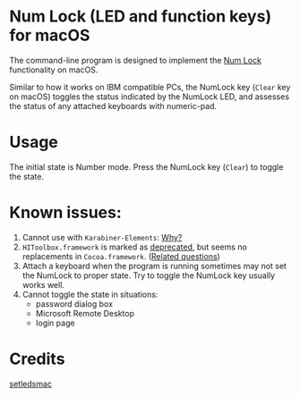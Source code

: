 # Num Lock (LED and function keys) for macOS

The command-line program is designed to implement the [Num Lock](https://wikipedia.org/wiki/Num_Lock) functionality on macOS.

Similar to how it works on IBM compatible PCs, the NumLock key (`Clear` key on macOS) toggles the status indicated by the NumLock LED, and assesses the status of any attached keyboards with numeric-pad.

# Usage

The initial state is Number mode. Press the NumLock key (`Clear`) to toggle the state.

# Known issues:

1. Cannot use with `Karabiner-Elements`: [Why?](https://github.com/pqrs-org/Karabiner-Elements/issues/2560#issuecomment-751698700)
2. `HIToolbox.framework` is marked as [deprecated](https://developer.apple.com/library/archive/documentation/MacOSX/Conceptual/OSX_Technology_Overview/SystemFrameworks/SystemFrameworks.html), but seems no replacements in `Cocoa.framework`. ([Related questions](https://stackoverflow.com/a/4642095/12442419))
3. Attach a keyboard when the program is running sometimes may not set the NumLock to proper state. Try to toggle the NumLock key usually works well.
4. Cannot toggle the state in situations:
    - password dialog box
    - Microsoft Remote Desktop
    - login page

# Credits

[setledsmac](https://github.com/damieng/setledsmac)
